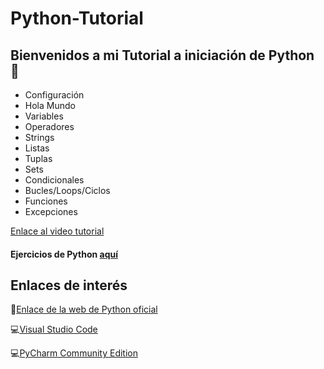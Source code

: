 # Python-Tutorial
Bienvenidos a mi Tutorial a iniciación de Python 🐍
---
- Configuración
- Hola Mundo
- Variables
- Operadores
- Strings
- Listas
- Tuplas
- Sets
- Condicionales
- Bucles/Loops/Ciclos
- Funciones
- Excepciones

 [Enlace al video tutorial](https://www.youtube.com/watch?v=mFnwcMwddjw)
 
#### Ejercicios de Python [aquí](https://github.com/Danim299/Python-Exercises)

Enlaces de interés
---

🐍[Enlace de la web de Python oficial](https://www.python.org)

💻[Visual Studio Code](https://code.visualstudio.com)

💻[PyCharm Community Edition](https://www.jetbrains.com/pycharm/download/#section=windows)

